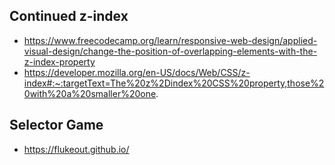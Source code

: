 ## Continued z-index

* https://www.freecodecamp.org/learn/responsive-web-design/applied-visual-design/change-the-position-of-overlapping-elements-with-the-z-index-property
* https://developer.mozilla.org/en-US/docs/Web/CSS/z-index#:~:targetText=The%20z%2Dindex%20CSS%20property,those%20with%20a%20smaller%20one.

## Selector Game

* https://flukeout.github.io/
